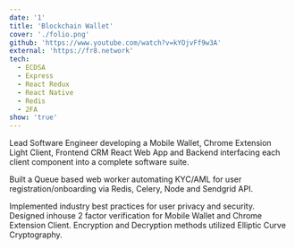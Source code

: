 ```yaml
---
date: '1'
title: 'Blockchain Wallet'
cover: './folio.png'
github: 'https://www.youtube.com/watch?v=kYOjvFf9w3A'
external: 'https://fr8.network'
tech:
  - ECDSA
  - Express
  - React Redux
  - React Native
  - Redis
  - 2FA
show: 'true'
---
```


Lead Software Engineer developing a Mobile Wallet, Chrome Extension Light Client, Frontend CRM React Web App and Backend interfacing each client component into a complete software suite.  
  
Built a Queue based web worker automating KYC/AML for user registration/onboarding via Redis, Celery, Node and Sendgrid API.    
  
Implemented industry best practices for user privacy and security. Designed  inhouse 2 factor verification for Mobile Wallet and Chrome Extension Client. Encryption and Decryption methods utilized Elliptic Curve Cryptography.   
  

